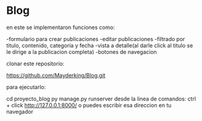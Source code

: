 # Blog
en este se implementaron funciones como:

-formulario para crear publicaciones
-editar publicaciones
-filtrado por titulo, contenido, categoria y fecha
-vista a detalle(al darle click al titulo se le dirige a la publicacion completa)
-botones de navegacion

clonar este repositorio:

https://github.com/Mayderking/Blog.git

para ejecutarlo:

cd proyecto_blog
py manage.py runserver
desde la linea de comandos: ctrl + click http://127.0.0.1:8000/ o puedes escribir esa direccion en tu navegador

